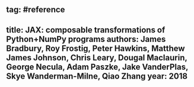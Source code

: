 
tag: #reference
---
title: JAX: composable transformations of Python+NumPy programs
authors: James Bradbury, Roy Frostig, Peter Hawkins, Matthew James Johnson, Chris Leary, Dougal Maclaurin, George Necula, Adam Paszke, Jake VanderPlas, Skye Wanderman-Milne, Qiao Zhang
year: 2018
---


